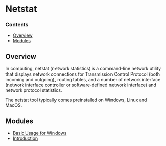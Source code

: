 # Netstat
<!--TOC_START-->
### Contents
- [Overview](#overview)
- [Modules](#modules)

<!--TOC_END-->
## Overview
In computing, netstat (network statistics) is a command-line network utility that displays network connections for Transmission Control Protocol (both incoming and outgoing), routing tables, and a number of network interface (network interface controller or software-defined network interface) and network protocol statistics.

The netstat tool typically comes preinstalled on Windows, Linux  and MacOS.
<!--MODULES_START-->
## Modules
- [Basic Usage for Windows](./modules/basic-usage-for-windows)
- [Introduction](./modules/introduction)
<!--MODULES_END-->
